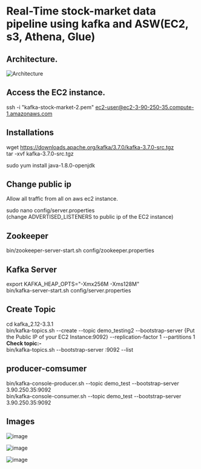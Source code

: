 # Real-Time stock-market data pipeline using kafka and ASW(EC2, s3, Athena, Glue)

## Architecture.
![Architecture](https://github.com/Viditnegi/kafka-stock-market/assets/106267998/f6d1423d-628f-46d1-ae8b-c5d32c451a69)

## Access the EC2 instance.
ssh -i "kafka-stock-market-2.pem" ec2-user@ec2-3-90-250-35.compute-1.amazonaws.com

## Installations
wget https://downloads.apache.org/kafka/3.7.0/kafka-3.7.0-src.tgz
<br>
tar -xvf kafka-3.7.0-src.tgz

sudo yum install java-1.8.0-openjdk

## Change public ip
Allow all traffic from all on aws ec2 instance.

sudo nano config/server.properties 
<br>
(change ADVERTISED_LISTENERS to public ip of the EC2 instance)

## Zookeeper
bin/zookeeper-server-start.sh config/zookeeper.properties

## Kafka Server
export KAFKA_HEAP_OPTS="-Xmx256M -Xms128M"
<br>
bin/kafka-server-start.sh config/server.properties

## Create Topic
cd kafka_2.12-3.3.1
<br>
bin/kafka-topics.sh --create --topic demo_testing2 --bootstrap-server {Put the Public IP of your EC2 Instance:9092} --replication-factor 1 --partitions 1
<br>
**Check topic:-**
<br>
bin/kafka-topics.sh --bootstrap-server <broker-ip>:9092 --list

## producer-comsumer
bin/kafka-console-producer.sh --topic demo_test --bootstrap-server 3.90.250.35:9092
<br>
bin/kafka-console-consumer.sh --topic demo_test --bootstrap-server 3.90.250.35:9092

## Images

![image](https://github.com/Viditnegi/kafka-stock-market/assets/106267998/bc89c2d9-e8e2-4324-99eb-fced8df154d2)

![image](https://github.com/Viditnegi/kafka-stock-market/assets/106267998/04893fe2-a2d6-4e63-ab7c-18902aa4f900)

![image](https://github.com/Viditnegi/kafka-stock-market/assets/106267998/768e349b-82a8-4896-a8e8-b3070f35dd1c)





